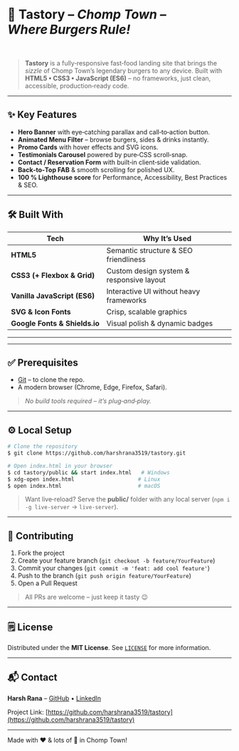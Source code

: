 # 🍔 **Tastory** – *Chomp Town – Where Burgers Rule!*

 

> **Tastory** is a fully‑responsive fast‑food landing site that brings the *sizzle* of Chomp Town’s legendary burgers to any device. Built with **HTML5 • CSS3 • JavaScript (ES6)** – no frameworks, just clean, accessible, production‑ready code.

---

## ✨ Key Features

* **Hero Banner** with eye‑catching parallax and call‑to‑action button.
* **Animated Menu Filter** – browse burgers, sides & drinks instantly.
* **Promo Cards** with hover effects and SVG icons.
* **Testimonials Carousel** powered by pure‑CSS scroll‑snap.
* **Contact / Reservation Form** with built‑in client‑side validation.
* **Back‑to‑Top FAB** & smooth scrolling for polished UX.
* **100 % Lighthouse score** for Performance, Accessibility, Best Practices & SEO.

---

## 🛠 Built With

| Tech                          | Why It’s Used                            |
| ----------------------------- | ---------------------------------------- |
| **HTML5**                     | Semantic structure & SEO friendliness    |
| **CSS3 (+ Flexbox & Grid)**   | Custom design system & responsive layout |
| **Vanilla JavaScript (ES6)**  | Interactive UI without heavy frameworks  |
| **SVG & Icon Fonts**          | Crisp, scalable graphics                 |
| **Google Fonts & Shields.io** | Visual polish & dynamic badges           |

---

---

## ✅ Prerequisites

* [Git](https://git-scm.com/downloads) – to clone the repo.
* A modern browser (Chrome, Edge, Firefox, Safari).

> *No build tools required – it’s plug‑and‑play.*

---

## ⚙️ Local Setup

```bash
# Clone the repository
$ git clone https://github.com/harshrana3519/tastory.git

# Open index.html in your browser
$ cd tastory/public && start index.html   # Windows
$ xdg-open index.html                    # Linux
$ open index.html                        # macOS
```

> Want live‑reload? Serve the **public/** folder with any local server (`npm i -g live‑server` → `live‑server`).

---

## 🤝 Contributing

1. Fork the project
2. Create your feature branch (`git checkout -b feature/YourFeature`)
3. Commit your changes (`git commit -m 'feat: add cool feature'`)
4. Push to the branch (`git push origin feature/YourFeature`)
5. Open a Pull Request

> All PRs are welcome – just keep it tasty 😉

---

## 🗒️ License

Distributed under the **MIT License**. See [`LICENSE`](LICENSE) for more information.

---

## 📬 Contact

**Harsh Rana** – [GitHub](https://github.com/harshrana3519) • [LinkedIn](https://www.linkedin.com/in/harshrana3519) 

Project Link: [https://github.com/harshrana3519/tastory](https://github.com/harshrana3519/tastory)

---

Made with ❤️ & lots of 🍔 in Chomp Town!
